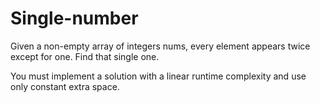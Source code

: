 # Single-number

Given a non-empty array of integers nums, every element appears twice except for one. Find that single one.

You must implement a solution with a linear runtime complexity and use only constant extra space.

